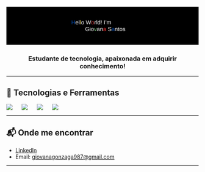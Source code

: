 <!-- Banner de fundo (simulando) -->
<p align="center">
  <img src="banner.png" alt="Banner" style="width: 100%; max-height:100px; object-fit: cover;">
</p>

<h3 align="center">Estudante de tecnologia, apaixonada em adquirir conhecimento!</h3>

---

## 🚀 Tecnologias e Ferramentas
<div style="display: flex; flex-wrap: wrap;">
  <img src="https://cdn.jsdelivr.net/gh/devicons/devicon/icons/java/java-original.svg" width="40" />
  <img src="https://cdn.jsdelivr.net/gh/devicons/devicon/icons/c/c-original.svg" width="40" />
  <img src="https://cdn.jsdelivr.net/gh/devicons/devicon/icons/html5/html5-original.svg" width="40" />
  <img src="https://cdn.jsdelivr.net/gh/devicons/devicon/icons/css3/css3-original.svg" width="40" />
</div>

---

## 📬 Onde me encontrar
- [LinkedIn](https://linkedin.com/in/giovana-gonzaga-dos-santos-124b722a8)
- Email: giovanagonzaga987@gmail.com

---
